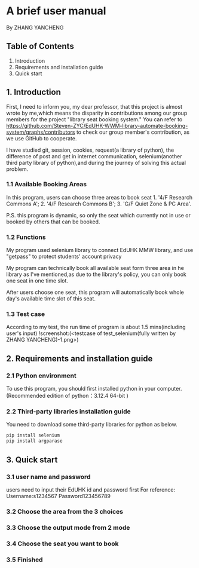 # A brief user manual 

By ZHANG YANCHENG 

##  Table of Contents 
1. Introduction
2. Requirements and installation guide
3. Quick start

## 1. Introduction 


&#32;      First, I need to inform you, my dear professor, that this project is almost wrote by me,which means the disparity in contributions among our group members for the project "library seat booking system." You can refer to https://github.com/Steven-ZYC/EdUHK-WWM-library-automate-booking-system/graphs/contributors to check our group member's contribution, as we use GitHub to cooperate.

&#32;      I have studied git, session, cookies, request(a library of python), the difference of post and get in internet communication, selenium(another third party library of python),and  during the journey of solving this actual problem. 

### 1.1 Available Booking Areas
In this program, users can choose three areas to book seat 
&#32;   1. '4/F Research Commons A';
&#32;   2. '4/F Research Commons B';
&#32;   3. 'G/F Quiet Zone & PC Area'.

P.S. this program is dynamic, so only the seat which currently not in use or booked by others that can be booked.

### 1.2 Functions

&#32; My program used selenium library to connect EdUHK MMW library, and use "getpass" to protect students' account privacy

&#32; My program can technically book all available seat form three area in he library as I've mentioned,as due to the library's policy, you can only book one seat in one time slot. 

&#32; After users choose one seat, this program will automatically book whole day's available time slot of this seat.

### 1.3 Test case
&#32; According to my test, the run time of  program is about 1.5 mins(including user's input) 
 !screenshot:(<testcase of test_selenium(fully written by ZHANG YANCHENG)-1.png>)

## 2. Requirements and installation guide

### 2.1 Python environment
To use this program, you should first installed python in your computer. (Recommended edition of python：3.12.4 64-bit )

### 2.2  Third-party libraries installation guide
You need to download some third-party libraries for python as below.

```bash
pip install selenium
pip install argparase
```

## 3. Quick start

### 3.1 user name and password
&#32;users need to input their EdUHK id and password first
&#32;For reference:
&#32;Username:s1234567
&#32;Password123456789

### 3.2 Choose the area from the 3 choices

### 3.3 Choose the output mode from 2 mode

### 3.4 Choose the seat you want to book

### 3.5 Finished
